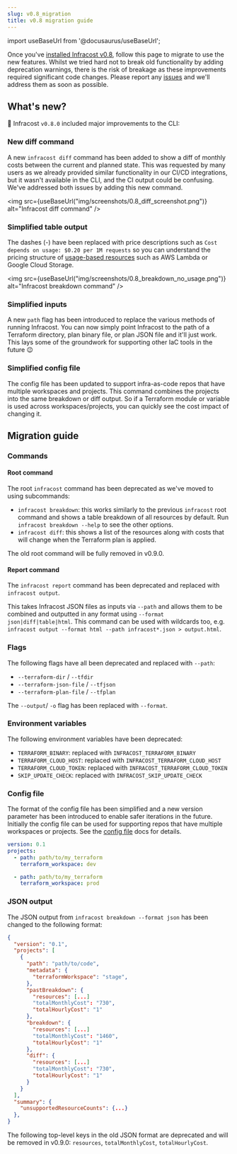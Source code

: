 ```yaml
---
slug: v0.8_migration
title: v0.8 migration guide
---
```


import useBaseUrl from '@docusaurus/useBaseUrl';

Once you've [installed Infracost v0.8](/docs/#1-install-infracost), follow this page to migrate to use the new features. Whilst we tried hard not to break old functionality by adding deprecation warnings, there is the risk of breakage as these improvements required significant code changes. Please report any [issues](https://github.com/infracost/infracost/issues/new) and we'll address them as soon as possible.

## What's new?

🚀 Infracost `v0.8.0` included major improvements to the CLI:

### New diff command

A new `infracost diff` command has been added to show a diff of monthly costs between the current and planned state. This was requested by many users as we already provided similar functionality in our CI/CD integrations, but it wasn't available in the CLI, and the CI output could be confusing. We've addressed both issues by adding this new command.

<img src={useBaseUrl("img/screenshots/0.8_diff_screenshot.png")} alt="Infracost diff command" />

### Simplified table output

The dashes (-) have been replaced with price descriptions such as `Cost depends on usage: $0.20 per 1M requests` so you can understand the pricing structure of [usage-based resources](/docs/usage_based_resources) such as AWS Lambda or Google Cloud Storage.

<img src={useBaseUrl("img/screenshots/0.8_breakdown_no_usage.png")} alt="Infracost breakdown command" />

### Simplified inputs

A new `path` flag has been introduced to replace the various methods of running Infracost. You can now simply point Infracost to the path of a Terraform directory, plan binary file, or plan JSON file and it'll just work. This lays some of the groundwork for supporting other IaC tools in the future 😉

### Simplified config file

The config file has been updated to support infra-as-code repos that have multiple workspaces and projects. This command combines the projects into the same breakdown or diff output. So if a Terraform module or variable is used across workspaces/projects, you can quickly see the cost impact of changing it.

## Migration guide

### Commands

#### Root command

The root `infracost` command has been deprecated as we've moved to using subcommands:
- `infracost breakdown`: this works similarly to the previous `infracost` root command and shows a table breakdown of all resources by default. Run `infracost breakdown --help` to see the other options.
- `infracost diff`: this shows a list of the resources along with costs that will change when the Terraform plan is applied.

The old root command will be fully removed in v0.9.0.

#### Report command

The `infracost report` command has been deprecated and replaced with `infracost output`.

This takes Infracost JSON files as inputs via `--path` and allows them to be combined and outputted in any format using `--format json|diff|table|html`. This command can be used with wildcards too, e.g. `infracost output --format html --path infracost*.json > output.html`.

### Flags

The following flags have all been deprecated and replaced with `--path`:

- `--terraform-dir` / `--tfdir`
- `--terraform-json-file` / `--tfjson`
- `--terraform-plan-file` / `--tfplan`

The `--output`/ `-o` flag has been replaced with `--format`.

### Environment variables

The following environment variables have been deprecated:

- `TERRAFORM_BINARY`: replaced with `INFRACOST_TERRAFORM_BINARY`
- `TERRAFORM_CLOUD_HOST`: replaced with `INFRACOST_TERRAFORM_CLOUD_HOST`
- `TERRAFORM_CLOUD_TOKEN`: replaced with `INFRACOST_TERRAFORM_CLOUD_TOKEN`
- `SKIP_UPDATE_CHECK`: replaced with `INFRACOST_SKIP_UPDATE_CHECK`

### Config file

The format of the config file has been simplified and a new version parameter has been introduced to enable safer iterations in the future. Initially the config file can be used for supporting repos that have multiple workspaces or projects. See the [config file](/docs/multi_project/config_file) docs for details.

```yaml
version: 0.1
projects:
  - path: path/to/my_terraform
    terraform_workspace: dev

  - path: path/to/my_terraform
    terraform_workspace: prod
```

### JSON output

The JSON output from `infracost breakdown --format json` has been changed to the following format:

```json
{
  "version": "0.1",
  "projects": [
    {
      "path": "path/to/code",
      "metadata": {
        "terraformWorkspace": "stage",
      },
      "pastBreakdown": {
        "resources": [...]
        "totalMonthlyCost": "730",
        "totalHourlyCost": "1"
      },
      "breakdown": {
        "resources": [...]
        "totalMonthlyCost": "1460",
        "totalHourlyCost": "1"
      },
      "diff": {
        "resources": [...]
        "totalMonthlyCost": "730",
        "totalHourlyCost": "1"
      }
    }
  ],
  "summary": {
    "unsupportedResourceCounts": {...}
  },
}
```

The following top-level keys in the old JSON format are deprecated and will be removed in v0.9.0: `resources`, `totalMonthlyCost`, `totalHourlyCost`.
